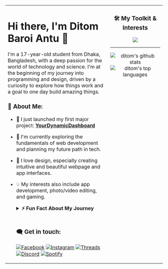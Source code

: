 <table width="100%">
  <tr>
    <td width="65%" valign="top">
      <h1 align="left">Hi there, I'm Ditom Baroi Antu 👋</h1>
      <p align="left">
        I'm a 17-year-old student from Dhaka, Bangladesh, with a deep passion for the world of technology and science. I'm at the beginning of my journey into programming and design, driven by a curiosity to explore how things work and a goal to one day build amazing things.
      </p>

### 💬 About Me:
 - 🔭 I just launched my first major project: **[YourDynamicDashboard](https://github.com/xtditom/YourDynamicDashboard)**
 - 🌱 I'm currently exploring the fundamentals of web development and planning my future path in tech.
 - 🎨 I love design, especially creating intuitive and beautiful webpage and app interfaces.
 - 💡 My interests also include app development, photo/video editing, and gaming.

   <details>
        <summary><b>⚡ Fun Fact About My Journey</b></summary>
        <br/>
        <p>My love for technology started in my childhood. I used to explore my parents' phone so much that I'd occasionally cause problems they had to fix. Instead of stopping me, this cycle of exploring, breaking, and learning sparked a lifelong passion             for understanding how technology works!</p>
   </details>
      
   <br/>
      
    ### 🗨️ Get in touch:
      <p align="left">
        <a href="https://www.facebook.com/xtditom" target="blank"><img align="center" src="https://img.shields.io/badge/Facebook-%231877F2.svg?style=for-the-badge&logo=Facebook&logoColor=white" alt="Facebook" /></a>
        <a href="https://www.instagram.com/xtditom" target="blank"><img align="center" src="https://img.shields.io/badge/Instagram-%23E4405F.svg?style=for-the-badge&logo=Instagram&logoColor=white" alt="Instagram" /></a>
        <a href="https://www.threads.com/xtditom" target="blank"><img align="center" src="https://img.shields.io/badge/Threads-%23000000.svg?style=for-the-badge&logo=Threads&logoColor=white" alt="Threads" /></a>
        <a href="https://discordapp.com/users/1116336431099555950" target="blank"><img align="center" src="https://img.shields.io/badge/Discord-%235865F2.svg?style=for-the-badge&logo=discord&logoColor=white" alt="Discord" /></a>
        <a href="https://open.spotify.com/user/313rvjwnftjq4guskn43tku7wgye?si=c2d32cdad7db4ca2" target="blank"><img align="center" src="https://img.shields.io/badge/Spotify-%231ED760.svg?style=for-the-badge&logo=spotify&logoColor=white" alt="Spotify" /></a>
      </p>
    </td>
    <td width="35%" valign="top">
  <h3 align="center">🛠️ My Toolkit & Interests</h3>
    <p align="center">
      <a href="https://skillicons.dev">
        <img src="https://skillicons.dev/icons?i=ae,androidstudio,blender,c,cpp,css,discord,docker,dotnet,electron,flutter,gamemakerstudio,gcp,git,github,gmail,html,ai,instagram,java,js,kali,kotlin,linkedin,linux,materialui,nodejs,nextjs,npm,ps,php,powershell,pr,react,redux,twitter,unity,unreal,visualstudio,windows,wordpress,py,pytorch,cloudflare,gitlab&perline=10" />
      </a>
    </p>
  <hr>
    <p align="center">
      <img src="https://github-readme-stats.vercel.app/api?username=xtditom&show_icons=true&theme=tokyonight&rank_icon=github&hide_border=true" alt="ditom's github stats" />
      <img src="https://github-readme-stats.vercel.app/api/top-langs/?username=xtditom&layout=compact&theme=tokyonight&hide_border=true" alt="ditom's top languages" />
    </p>
</td>
  </tr>
</table>
